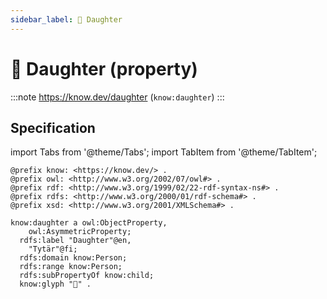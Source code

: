 ```yaml
---
sidebar_label: 👧 Daughter
---
```


# 👧 Daughter (property)

:::note
https://know.dev/daughter
(`know:daughter`)
:::

## Specification

import Tabs from '@theme/Tabs';
import TabItem from '@theme/TabItem';

<Tabs>
<TabItem value="turtle" label="Turtle">

```turtle
@prefix know: <https://know.dev/> .
@prefix owl: <http://www.w3.org/2002/07/owl#> .
@prefix rdf: <http://www.w3.org/1999/02/22-rdf-syntax-ns#> .
@prefix rdfs: <http://www.w3.org/2000/01/rdf-schema#> .
@prefix xsd: <http://www.w3.org/2001/XMLSchema#> .

know:daughter a owl:ObjectProperty,
    owl:AsymmetricProperty;
  rdfs:label "Daughter"@en,
    "Tytär"@fi;
  rdfs:domain know:Person;
  rdfs:range know:Person;
  rdfs:subPropertyOf know:child;
  know:glyph "👧" .

```

</TabItem>
</Tabs>
